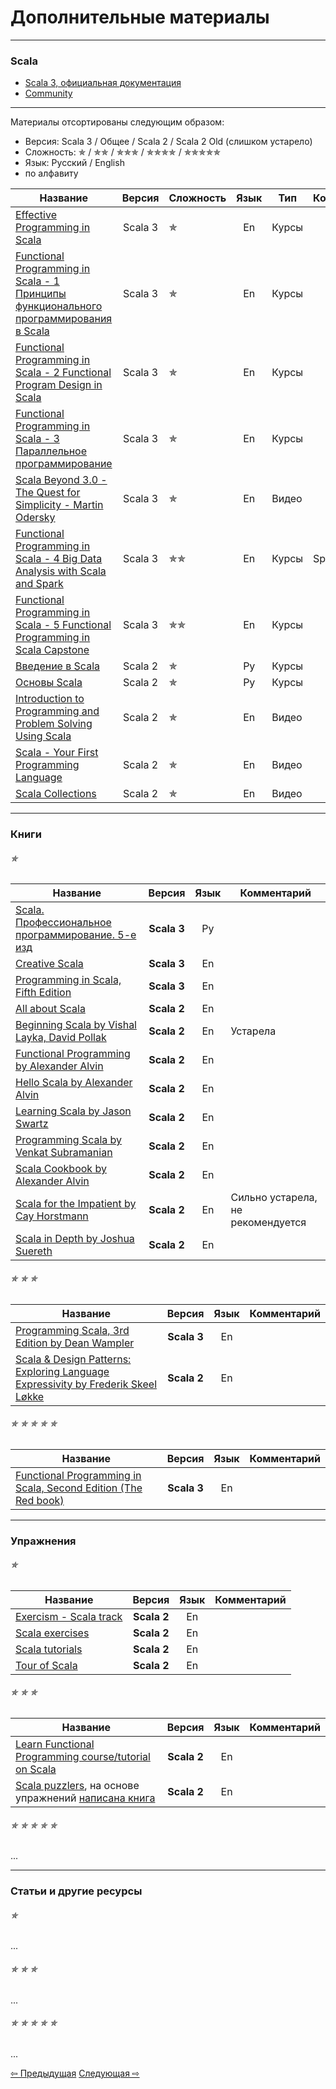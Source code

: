 # Дополнительные материалы

--- 

### Scala
- [Scala 3, официальная документация](https://docs.scala-lang.org/scala3/book/introduction.html)
- [Community](https://scala-lang.org/community/)

---

Материалы отсортированы следующим образом:
- Версия: Scala 3 / Общее / Scala 2 / Scala 2 Old (слишком устарело)
- Сложность: &#10031; / &#10031;&#10031; / &#10031;&#10031;&#10031; / &#10031;&#10031;&#10031;&#10031; / &#10031;&#10031;&#10031;&#10031;&#10031;
- Язык: Русский / English
- по алфавиту


| Название                                                                                                                                             | Версия  | Сложность        | Язык | Тип   | Комментарий |
|------------------------------------------------------------------------------------------------------------------------------------------------------|:-------:|------------------|:----:|-------|-------------|
| [Effective Programming in Scala](https://www.coursera.org/learn/effective-scala)                                                                     | Scala 3 | &#10031;         |  En  | Курсы |             |
| [Functional Programming in Scala - 1 Принципы функционального программирования в Scala](https://www.coursera.org/learn/scala-functional-programming) | Scala 3 | &#10031;         |  En  | Курсы |             |
| [Functional Programming in Scala - 2 Functional Program Design in Scala](https://www.coursera.org/learn/scala-functional-program-design)             | Scala 3 | &#10031;         |  En  | Курсы |             |
| [Functional Programming in Scala - 3 Параллельное программирование](https://www.coursera.org/learn/scala-parallel-programming)                       | Scala 3 | &#10031;         |  En  | Курсы |             |
| [Scala Beyond 3.0 - The Quest for Simplicity - Martin Odersky](https://www.youtube.com/watch?v=NXTjnowBx-c)                                          | Scala 3 | &#10031;         |  En  | Видео |             | 
| [Functional Programming in Scala - 4 Big Data Analysis with Scala and Spark](https://www.coursera.org/learn/scala-spark-big-data)                    | Scala 3 | &#10031;&#10031; |  En  | Курсы | Spark       |
| [Functional Programming in Scala - 5 Functional Programming in Scala Capstone](https://www.coursera.org/learn/scala-capstone)                        | Scala 3 | &#10031;&#10031; |  En  | Курсы |             |
| [Введение в Scala](https://stepik.org/course/16243/promo)                                                                                            | Scala 2 | &#10031;         |  Ру  | Курсы |             |
| [Основы Scala](https://stepik.org/course/89974/promo)                                                                                                | Scala 2 | &#10031;         |  Ру  | Курсы |             |
| [Introduction to Programming and Problem Solving Using Scala](https://www.youtube.com/watch?v=V-wKBH-gUeo&list=PLLMXbkbDbVt9z5dcm7uRgG3Fhw3u9LKoF)   | Scala 2 | &#10031;         |  En  | Видео |             |
| [Scala - Your First Programming Language](https://www.youtube.com/playlist?list=PLJGDHERh23x-YBJ8LmYU_IGBFflvsKfLu)                                  | Scala 2 | &#10031;         |  En  | Видео |             |
| [Scala Collections](https://www.youtube.com/playlist?list=PLJGDHERh23x-4bTASKbtwhhAuP6rYQJqE)                                                        | Scala 2 | &#10031;         |  En  | Видео |             |



---

### Книги

###### &#10031;

| Название                                                                                                                                                                                                                                            |   Версия    | Язык | Комментарий                       |
|-----------------------------------------------------------------------------------------------------------------------------------------------------------------------------------------------------------------------------------------------------|:-----------:|:----:|-----------------------------------|
| [Scala. Профессиональное программирование. 5-е изд](https://www.piter.com/product/scala-professionalnoe-programmirovanie-5-e-izd)                                                                                                                   | **Scala 3** |  Ру  |                                   |
| [Creative Scala](https://www.creativescala.org/creative-scala.html#foreword)                                                                                                                                                                        | **Scala 3** |  En  |                                   |
| [Programming in Scala, Fifth Edition](https://www.artima.com/shop/programming_in_scala_5ed)                                                                                                                                                         | **Scala 3** |  En  |                                   |
| [All about Scala](https://allaboutscala.com/)                                                                                                                                                                                                       | **Scala 2** |  En  |                                   |
| [Beginning Scala by Vishal Layka, David Pollak](https://link.springer.com/book/10.1007/978-1-4842-0232-6)                                                                                                                                           | **Scala 2** |  En  | Устарела                          |
| [Functional Programming by Alexander Alvin](https://alvinalexander.com/photos/functional-programming-simplied-free-pdf-preview/)                                                                                                                    | **Scala 2** |  En  |                                   |
| [Hello Scala by Alexander Alvin](https://alvinalexander.com/photos/hello-scala-free-pdf-preview/)                                                                                                                                                   | **Scala 2** |  En  |                                   |
| [Learning Scala by Jason Swartz](https://www.oreilly.com/library/view/learning-scala/9781449368814/)                                                                                                                                                | **Scala 2** |  En  |                                   |
| [Programming Scala by Venkat Subramanian](https://books.google.ru/books/about/Programming_Scala.html?id=Jq2EOwAACAAJ&redir_esc=y)                                                                                                                   | **Scala 2** |  En  |                                   |
| [Scala Cookbook by Alexander Alvin](https://www.amazon.com/Scala-Cookbook-Object-Oriented-Functional-Programming-dp-1492051543/dp/1492051543?&linkCode=sl1&tag=devdaily-20&linkId=d089a7152c070d0ae50814301bb12d21&language=en_US&ref_=as_li_ss_tl) | **Scala 2** |  En  |                                   |
| [Scala for the Impatient by Cay Horstmann](https://horstmann.com/scala/)                                                                                                                                                                            | **Scala 2** |  En  | Сильно устарела, не рекомендуется |
| [Scala in Depth by Joshua Suereth](https://www.manning.com/books/scala-in-depth)                                                                                                                                                                    | **Scala 2** |  En  |                                   |

###### &#10031; &#10031; &#10031;

| Название                                                                                                                                                  |   Версия    | Язык | Комментарий |
|-----------------------------------------------------------------------------------------------------------------------------------------------------------|:-----------:|:----:|-------------|
| [Programming Scala, 3rd Edition by Dean Wampler](https://deanwampler.github.io/books/programmingscala.html)                                               | **Scala 3** |  En  |             |
| [Scala & Design Patterns: Exploring Language Expressivity by Frederik Skeel Løkke](https://www.scala-lang.org/old/sites/default/files/FrederikThesis.pdf) | **Scala 2** |  En  |             |


###### &#10031; &#10031; &#10031; &#10031; &#10031;

| Название                                                                                                                                                                                                       |   Версия    | Язык | Комментарий |
|----------------------------------------------------------------------------------------------------------------------------------------------------------------------------------------------------------------|:-----------:|:----:|-------------|
| [Functional Programming in Scala, Second Edition (The Red book)](https://www.manning.com/books/functional-programming-in-scala-second-edition?query=Functional%20Programming%20in%20Scala,%20Second%20Edition) | **Scala 3** |  En  |             |


---

### Упражнения

###### &#10031;

| Название                                                    |   Версия    | Язык | Комментарий |
|-------------------------------------------------------------|:-----------:|:----:|-------------|
| [Exercism - Scala track](https://exercism.org/tracks/scala) | **Scala 2** |  En  |             |
| [Scala exercises](https://www.scala-exercises.org/)         | **Scala 2** |  En  |             |
| [Scala tutorials](http://scalatutorials.com/tour/)          | **Scala 2** |  En  |             |
| [Tour of Scala](https://tourofscala.com/)                   | **Scala 2** |  En  |             |

###### &#10031; &#10031; &#10031;

| Название                                                                                                                                  |   Версия    | Язык | Комментарий |
|-------------------------------------------------------------------------------------------------------------------------------------------|:-----------:|:----:|-------------|
| [Learn Functional Programming course/tutorial on Scala](https://github.com/dehun/learn-fp)                                                | **Scala 2** |  En  |             |
| [Scala puzzlers](https://scalapuzzlers.com/index.html), на основе упражнений [написана книга](https://www.artima.com/shop/scala_puzzlers) | **Scala 2** |  En  |             |

###### &#10031; &#10031; &#10031; &#10031; &#10031;

...


---

### Статьи и другие ресурсы

###### &#10031;

...

###### &#10031; &#10031; &#10031;

...

###### &#10031; &#10031; &#10031; &#10031; &#10031;

...


<div>
    <a href="extra">&#8678; Предыдущая</a>
    <a href="extra">Следующая &#8680;</a>
</div>
